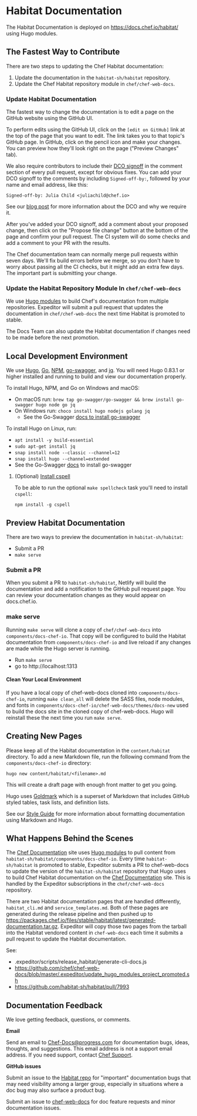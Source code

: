 # Habitat Documentation

The Habitat Documentation is deployed on https://docs.chef.io/habitat/ using Hugo
modules.

## The Fastest Way to Contribute

There are two steps to updating the Chef Habitat documentation:

1. Update the documentation in the `habitat-sh/habitat` repository.
1. Update the Chef Habitat repository module in `chef/chef-web-docs`.

### Update Habitat Documentation

The fastest way to change the documentation is to edit a page on the
GitHub website using the GitHub UI.

To perform edits using the GitHub UI, click on the `[edit on GitHub]` link at
the top of the page that you want to edit. The link takes you to that topic's GitHub
page. In GitHub, click on the pencil icon and make your changes. You can preview
how they'll look right on the page ("Preview Changes" tab).

We also require contributors to include their [DCO signoff](https://github.com/chef/chef/blob/master/CONTRIBUTING.md#developer-certification-of-origin-dco)
in the comment section of every pull request, except for obvious fixes. You can
add your DCO signoff to the comments by including `Signed-off-by:`, followed by
your name and email address, like this:

`Signed-off-by: Julia Child <juliachild@chef.io>`

See our [blog post](https://blog.chef.io/introducing-developer-certificate-of-origin/)
for more information about the DCO and why we require it.

After you've added your DCO signoff, add a comment about your proposed change,
then click on the "Propose file change" button at the bottom of the page and
confirm your pull request. The CI system will do some checks and add a comment
to your PR with the results.

The Chef documentation team can normally merge pull requests within seven days.
We'll fix build errors before we merge, so you don't have to
worry about passing all the CI checks, but it might add an extra
few days. The important part is submitting your change.

### Update the Habitat Repository Module In `chef/chef-web-docs`

We use [Hugo modules](https://gohugo.io/hugo-modules/) to build Chef's documentation
from multiple repositories. Expeditor will submit a pull request that updates the documentation
in `chef/chef-web-docs` the next time Habitat is promoted to stable.

The Docs Team can also update the Habitat documentation if changes need to be made
before the next promotion.

## Local Development Environment

We use [Hugo](https://gohugo.io/), [Go](https://golang.org/), [NPM](https://www.npmjs.com/),
[go-swagger](https://goswagger.io/install.html), and [jq](https://stedolan.github.io/jq/).
You will need Hugo 0.83.1 or higher installed and running to build and view our documentation properly.

To install Hugo, NPM, and Go on Windows and macOS:

- On macOS run: `brew tap go-swagger/go-swagger && brew install go-swagger hugo node go jq`
- On Windows run: `choco install hugo nodejs golang jq`
  - See the Go-Swagger [docs to install go-swagger](https://goswagger.io/install.html)

To install Hugo on Linux, run:

- `apt install -y build-essential`
- `sudo apt-get install jq`
- `snap install node --classic --channel=12`
- `snap install hugo --channel=extended`
- See the Go-Swagger [docs](https://goswagger.io/install.html) to install go-swagger

1. (Optional) [Install cspell](https://github.com/streetsidesoftware/cspell/tree/master/packages/cspell)

    To be able to run the optional `make spellcheck` task you'll need to install `cspell`:

    ```shell
    npm install -g cspell
    ```

## Preview Habitat Documentation

There are two ways to preview the documentation in `habitat-sh/habitat`:

- Submit a PR
- `make serve`

### Submit a PR

When you submit a PR to `habitat-sh/habitat`, Netlify will build the documentation
and add a notification to the GitHub pull request page. You can review your
documentation changes as they would appear on docs.chef.io.

### make serve

Running `make serve` will clone a copy of `chef/chef-web-docs` into `components/docs-chef-io`.
That copy will be configured to build the Habitat documentation from `components/docs-chef-io`
and live reload if any changes are made while the Hugo server is running.

- Run `make serve`
- go to http://localhost:1313

#### Clean Your Local Environment

If you have a local copy of chef-web-docs cloned into `components/docs-chef-io`,
running `make clean_all` will delete the SASS files, node modules, and fonts in
`components/docs-chef-io/chef-web-docs/themes/docs-new` used to
build the docs site in the cloned copy of chef-web-docs. Hugo will reinstall these
the next time you run `make serve`.

## Creating New Pages

Please keep all of the Habitat documentation in the `content/habitat` directory.
To add a new Markdown file, run the following command from the `components/docs-chef-io`
directory:

```
hugo new content/habitat/<filename>.md
```

This will create a draft page with enough front matter to get you going.

Hugo uses [Goldmark](https://github.com/yuin/goldmark) which is a
superset of Markdown that includes GitHub styled tables, task lists, and
definition lists.

See our [Style Guide](https://docs.chef.io/style_guide/) for more information
about formatting documentation using Markdown and Hugo.

## What Happens Behind the Scenes

The [Chef Documentation](https://docs.chef.io) site uses [Hugo modules](https://gohugo.io/hugo-modules/)
to pull content from `habitat-sh/habitat/components/docs-chef-io`. Every time
`habitat-sh/habitat` is promoted to stable, Expeditor submits a PR to chef-web-docs to
update the version of the `habitat-sh/habitat` repository that Hugo uses to build Chef
Habitat documentation on the [Chef Documentation](https://docs.chef.io) site.
This is handled by the Expeditor subscriptions in the `chef/chef-web-docs` repository.

There are two Habitat documentation pages that are handled differently, `habitat_cli.md`
and `service_templates.md`. Both of these pages are generated during the release pipeline
and then pushed up to https://packages.chef.io/files/stable/habitat/latest/generated-documentation.tar.gz.
Expeditor will copy those two pages from the tarball into the Habitat vendored content in `chef-web-docs`
each time it submits a pull request to update the Habitat documentation.

See:
- .expeditor/scripts/release_habitat/generate-cli-docs.js
- https://github.com/chef/chef-web-docs/blob/master/.expeditor/update_hugo_modules_project_promoted.sh
- https://github.com/habitat-sh/habitat/pull/7993

## Documentation Feedback

We love getting feedback, questions, or comments.

**Email**

Send an email to Chef-Docs@progress.com for documentation bugs,
ideas, thoughts, and suggestions. This email address is not a
support email address. If you need support, contact [Chef Support](https://www.chef.io/support/).

**GitHub issues**

Submit an issue to the [Habitat repo](https://github.com/habitat-sh/habitat/issues)
for "important" documentation bugs that may need visibility among a larger group,
especially in situations where a doc bug may also surface a product bug.

Submit an issue to [chef-web-docs](https://github.com/chef/chef-web-docs/issues) for
doc feature requests and minor documentation issues.

